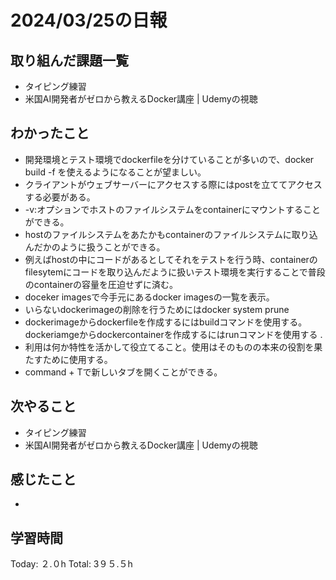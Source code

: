 # 2024/03/25の日報
## 取り組んだ課題一覧
* タイピング練習
* 米国AI開発者がゼロから教えるDocker講座 | Udemyの視聴
## わかったこと
*  開発環境とテスト環境でdockerfileを分けていることが多いので、docker build -f <dockerfile> <build context>を使えるようになることが望ましい。
*  クライアントがウェブサーバーにアクセスする際にはpostを立ててアクセスする必要がある。
*  -v<host>:<container>オプションでホストのファイルシステムをcontainerにマウントすることができる。
  *  hostのファイルシステムをあたかもcontainerのファイルシステムに取り込んだかのように扱うことができる。
  *  例えばhostの中にコードがあるとしてそれをテストを行う時、containerのfilesytemにコードを取り込んだように扱いテスト環境を実行することで普段のcontainerの容量を圧迫せずに済む。
*  doceker imagesで今手元にあるdocker imagesの一覧を表示。
*  いらないdockerimageの削除を行うためにはdocker system prune
*  dockerimageからdockerfileを作成するにはbuildコマンドを使用する。dockeriamgeからdockercontainerを作成するにはrunコマンドを使用する .
*  利用は何か特性を活かして役立てること。使用はそのものの本来の役割を果たすために使用する。
*  command + Tで新しいタブを開くことができる。   
## 次やること
* タイピング練習
* 米国AI開発者がゼロから教えるDocker講座 | Udemyの視聴
## 感じたこと
* 
##  学習時間
Today: ２.０h
Total: 3９５.５h
